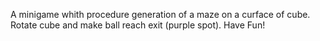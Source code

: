 A minigame whith procedure generation of a maze on a curface of cube.
Rotate cube and make ball reach exit (purple spot). Have Fun!

